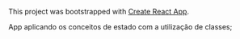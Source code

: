 This project was bootstrapped with [Create React App](https://github.com/facebook/create-react-app).

App aplicando os conceitos de estado com a utilização de classes;

